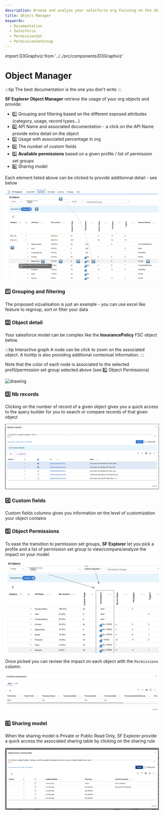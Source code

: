 ```yaml
---
description: Browse and analyze your salesforce org focusing on the object you most use
title: Object Manager
keywords:
  - Documentation
  - Salesforce
  - PermissionSet
  - PermissionSetGroup
---
```

import D3Graphviz from '../../src/components/D3Graphviz'

# Object Manager

:::tip
The best documentation is the one you don't write
:::

**SF Explorer Object Manager** retrieve the usage of your org objects and provide:
* 1️⃣ Grouping and filtering based on the different exposed attributes (category, usage, record types...) 
* 2️⃣ API Name and associated documentation - a click on the API Name provide extra detail on the object
* 3️⃣ Usage with associated percentage in org
* 4️⃣ The number of custom fields
* 5️⃣ **Available permissions** based on a given profile / list of permission set groups
* 6️⃣ Sharing model

Each element listed above can be clicked to provide additionnal detail - see below

![example](./overview.png) 

### 1️⃣ Grouping and filtering

The proposed vizualisation is just an example - you can use excel like feature to regroup, sort or filter your data

### 2️⃣ Object detail

Your salesforce model can be complex like the **InsurancePolicy** FSC object below. 

<D3Graphviz value = 'InsurancePolicy' />

:::tip Interactive graph
A node can be click to zoom on the associated object. A tooltip is also providing additional contextual information.
:::

Note that the color of each node is associated to the selected profil/permission set group selected above (see 5️⃣ Object Permissions)

<img src="/documentation/img/legend.png" alt="drawing" width="300"/>

### 3️⃣ Nb records

Clicking on the number of record of a given object gives you a quick access to the query builder for you to search or compare records of that given object

![example](./records.png) 

### 4️⃣ Custom fields

Custom fields columns gives you information on the level of customization your object contains

### 5️⃣ Object Permissions

To ease the transition to permission set groups, **SF Explorer** let you pick a profile and a list of permission set group to view/compare/analyze the impact on your model.

![example](./comparePsets.png) 

 Once picked you can review the impact on each object with the `Permissions` column.

![example](./psets.png) 

### 6️⃣ Sharing model

When the sharing model is Private or Public Read Only, SF Explorer provide a quick access the associated sharing table by clicking on the sharing rule

![example](./sharing.png) 




